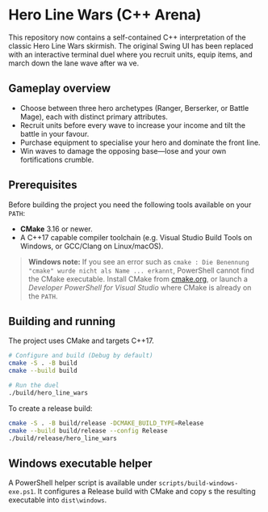 # Hero Line Wars (C++ Arena)

This repository now contains a self-contained C++ interpretation of the classic Hero Line Wars skirmish. The original Swing UI
has been replaced with an interactive terminal duel where you recruit units, equip items, and march down the lane wave after wa
ve.

## Gameplay overview

- Choose between three hero archetypes (Ranger, Berserker, or Battle Mage), each with distinct primary attributes.
- Recruit units before every wave to increase your income and tilt the battle in your favour.
- Purchase equipment to specialise your hero and dominate the front line.
- Win waves to damage the opposing base—lose and your own fortifications crumble.

## Prerequisites

Before building the project you need the following tools available on your
`PATH`:

- **CMake** 3.16 or newer.
- A C++17 capable compiler toolchain (e.g. Visual Studio Build Tools on
  Windows, or GCC/Clang on Linux/macOS).

> **Windows note:** If you see an error such as `cmake : Die Benennung "cmake"
> wurde nicht als Name ... erkannt`, PowerShell cannot find the CMake
> executable. Install CMake from [cmake.org](https://cmake.org/download/), or
> launch a *Developer PowerShell for Visual Studio* where CMake is already on
> the `PATH`.

## Building and running

The project uses CMake and targets C++17.

```bash
# Configure and build (Debug by default)
cmake -S . -B build
cmake --build build

# Run the duel
./build/hero_line_wars
```

To create a release build:

```bash
cmake -S . -B build/release -DCMAKE_BUILD_TYPE=Release
cmake --build build/release --config Release
./build/release/hero_line_wars
```

## Windows executable helper

A PowerShell helper script is available under `scripts/build-windows-exe.ps1`. It configures a Release build with CMake and copy
s the resulting executable into `dist\windows`.
